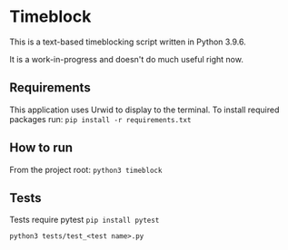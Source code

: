 # Timeblock
This is a text-based timeblocking script written in Python 3.9.6.

It is a work-in-progress and doesn't do much useful right now.

## Requirements
This application uses Urwid to display to the terminal.
To install required packages run:
`pip install -r requirements.txt`

## How to run
From the project root:
`python3 timeblock` 

## Tests
Tests require pytest `pip install pytest`

`python3 tests/test_<test name>.py`
